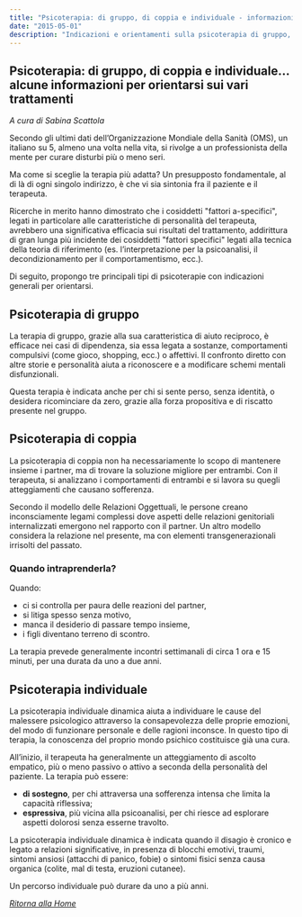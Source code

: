 ```yaml
---
title: "Psicoterapia: di gruppo, di coppia e individuale - informazioni utili sui vari trattamenti"
date: "2015-05-01"
description: "Indicazioni e orientamenti sulla psicoterapia di gruppo, di coppia e individuale, e su quando ricorrervi."
---
```


## Psicoterapia: di gruppo, di coppia e individuale… alcune informazioni per orientarsi sui vari trattamenti

_A cura di Sabina Scattola_

Secondo gli ultimi dati dell’Organizzazione Mondiale della Sanità (OMS), un italiano su 5, almeno una volta nella vita, si rivolge a un professionista della mente per curare disturbi più o meno seri.

Ma come si sceglie la terapia più adatta? Un presupposto fondamentale, al di là di ogni singolo indirizzo, è che vi sia sintonia fra il paziente e il terapeuta.

Ricerche in merito hanno dimostrato che i cosiddetti "fattori a-specifici", legati in particolare alle caratteristiche di personalità del terapeuta, avrebbero una significativa efficacia sui risultati del trattamento, addirittura di gran lunga più incidente dei cosiddetti "fattori specifici" legati alla tecnica della teoria di riferimento (es. l’interpretazione per la psicoanalisi, il decondizionamento per il comportamentismo, ecc.).

Di seguito, propongo tre principali tipi di psicoterapie con indicazioni generali per orientarsi.

## Psicoterapia di gruppo

La terapia di gruppo, grazie alla sua caratteristica di aiuto reciproco, è efficace nei casi di dipendenza, sia essa legata a sostanze, comportamenti compulsivi (come gioco, shopping, ecc.) o affettivi. Il confronto diretto con altre storie e personalità aiuta a riconoscere e a modificare schemi mentali disfunzionali.

Questa terapia è indicata anche per chi si sente perso, senza identità, o desidera ricominciare da zero, grazie alla forza propositiva e di riscatto presente nel gruppo.

## Psicoterapia di coppia

La psicoterapia di coppia non ha necessariamente lo scopo di mantenere insieme i partner, ma di trovare la soluzione migliore per entrambi. Con il terapeuta, si analizzano i comportamenti di entrambi e si lavora su quegli atteggiamenti che causano sofferenza.

Secondo il modello delle Relazioni Oggettuali, le persone creano inconsciamente legami complessi dove aspetti delle relazioni genitoriali internalizzati emergono nel rapporto con il partner. Un altro modello considera la relazione nel presente, ma con elementi transgenerazionali irrisolti del passato.

### Quando intraprenderla?

Quando:
- ci si controlla per paura delle reazioni del partner,
- si litiga spesso senza motivo,
- manca il desiderio di passare tempo insieme,
- i figli diventano terreno di scontro.

La terapia prevede generalmente incontri settimanali di circa 1 ora e 15 minuti, per una durata da uno a due anni.

## Psicoterapia individuale

La psicoterapia individuale dinamica aiuta a individuare le cause del malessere psicologico attraverso la consapevolezza delle proprie emozioni, del modo di funzionare personale e delle ragioni inconsce. In questo tipo di terapia, la conoscenza del proprio mondo psichico costituisce già una cura.

All’inizio, il terapeuta ha generalmente un atteggiamento di ascolto empatico, più o meno passivo o attivo a seconda della personalità del paziente. La terapia può essere:

- **di sostegno**, per chi attraversa una sofferenza intensa che limita la capacità riflessiva;
- **espressiva**, più vicina alla psicoanalisi, per chi riesce ad esplorare aspetti dolorosi senza esserne travolto.

La psicoterapia individuale dinamica è indicata quando il disagio è cronico e legato a relazioni significative, in presenza di blocchi emotivi, traumi, sintomi ansiosi (attacchi di panico, fobie) o sintomi fisici senza causa organica (colite, mal di testa, eruzioni cutanee).

Un percorso individuale può durare da uno a più anni.


*[Ritorna alla Home](/)*
